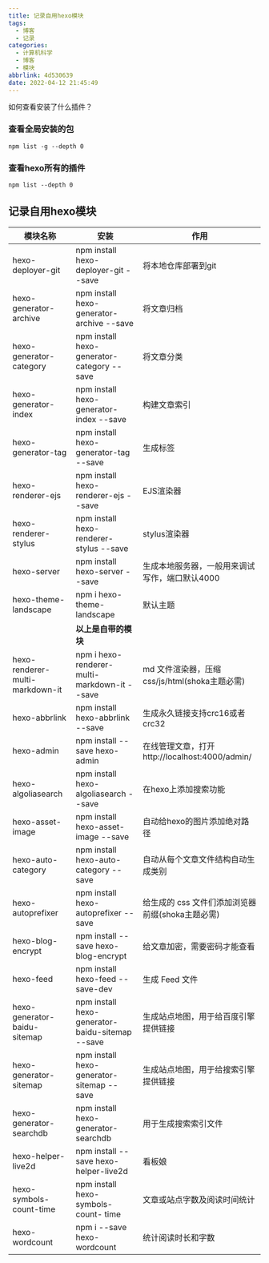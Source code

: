 ```yaml
---
title: 记录自用hexo模块
tags:
  - 博客
  - 记录
categories:
  - 计算机科学
  - 博客
  - 模块
abbrlink: 4d530639
date: 2022-04-12 21:45:49
---
```


如何查看安装了什么插件？

### 查看全局安装的包

`npm list -g --depth 0`

### 查看hexo所有的插件

`npm list --depth 0`

## 记录自用hexo模块

| 模块名称                        | 安装                                            | 作用                                             |
| ------------------------------- | ----------------------------------------------- | ------------------------------------------------ |
| hexo-deployer-git               | npm install hexo-deployer-git --save            | 将本地仓库部署到git                              |
| hexo-generator-archive          | npm install hexo-generator-archive --save       | 将文章归档                                       |
| hexo-generator-category         | npm install hexo-generator-category --save      | 将文章分类                                       |
| hexo-generator-index            | npm install hexo-generator-index --save         | 构建文章索引                                     |
| hexo-generator-tag              | npm install hexo-generator-tag --save           | 生成标签                                         |
| hexo-renderer-ejs               | npm install hexo-renderer-ejs --save            | EJS渲染器                                        |
| hexo-renderer-stylus            | npm install hexo-renderer-stylus --save         | stylus渲染器                                     |
| hexo-server                     | npm install hexo-server --save                  | 生成本地服务器，一般用来调试写作，端口默认4000   |
| hexo-theme-landscape            | npm i hexo-theme-landscape                      | 默认主题                                         |
|                                 | **以上是自带的模块**                            |                                                  |
| hexo-renderer-multi-markdown-it | npm i hexo-renderer-multi-markdown-it --save    | md 文件渲染器，压缩 css/js/html(shoka主题必需)   |
| hexo-abbrlink                   | npm install hexo-abbrlink --save                | 生成永久链接支持crc16或者crc32                   |
| hexo-admin                      | npm install --save hexo-admin                   | 在线管理文章，打开 http://localhost:4000/admin/  |
| hexo-algoliasearch              | npm install hexo-algoliasearch --save           | 在hexo上添加搜索功能                             |
| hexo-asset-image                | npm install hexo-asset-image --save             | 自动给hexo的图片添加绝对路径                     |
| hexo-auto-category              | npm install hexo-auto-category --save           | 自动从每个文章文件结构自动生成类别               |
| hexo-autoprefixer               | npm install hexo-autoprefixer --save            | 给生成的 css 文件们添加浏览器前缀(shoka主题必需) |
| hexo-blog-encrypt               | npm install --save hexo-blog-encrypt            | 给文章加密，需要密码才能查看                     |
| hexo-feed                       | npm install hexo-feed --save-dev                | 生成 Feed 文件                                   |
| hexo-generator-baidu-sitemap    | npm install hexo-generator-baidu-sitemap --save | 生成站点地图，用于给百度引擎提供链接             |
| hexo-generator-sitemap          | npm install hexo-generator-sitemap --save       | 生成站点地图，用于给搜索引擎提供链接             |
| hexo-generator-searchdb         | npm install hexo-generator-searchdb             | 用于生成搜索索引文件                             |
| hexo-helper-live2d              | npm install --save hexo-helper-live2d           | 看板娘                                           |
| hexo-symbols-count-time         | npm install hexo-symbols-count- time            | 文章或站点字数及阅读时间统计                     |
| hexo-wordcount                  | npm i --save hexo-wordcount                     | 统计阅读时长和字数                               |
